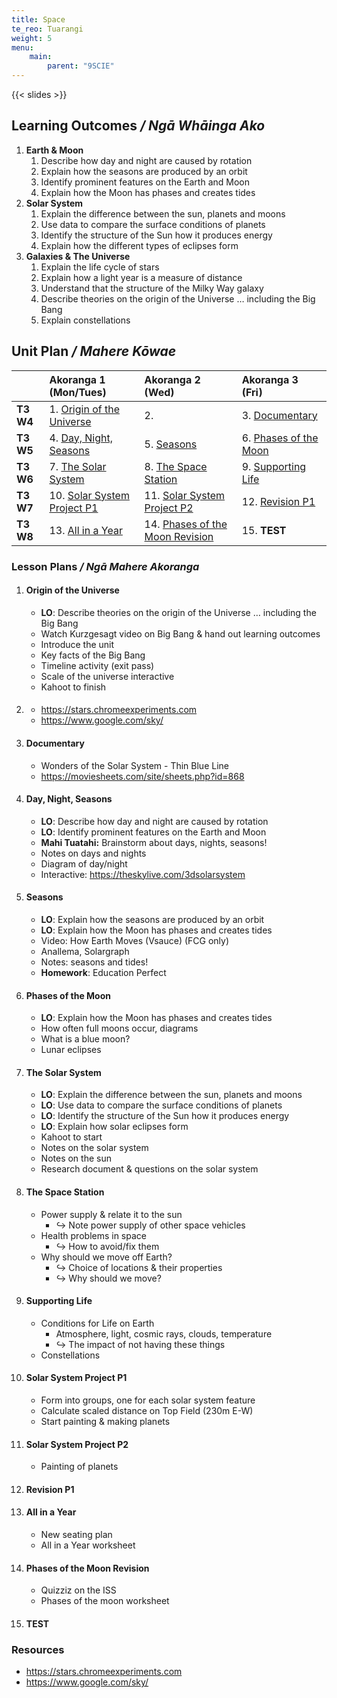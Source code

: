 ```yaml
---
title: Space
te_reo: Tuarangi
weight: 5
menu:
    main:
        parent: "9SCIE"
---
```


{{< slides >}}

## Learning Outcomes _/ Ngā Whāinga Ako_ 

1. __Earth & Moon__
    1. Describe how day and night are caused by rotation
    2. Explain how the seasons are produced by an orbit
    3. Identify prominent features on the Earth and Moon
    4. Explain how the Moon has phases and creates tides
2. __Solar System__
    1. Explain the difference between the sun, planets and moons
    2. Use data to compare the surface conditions of planets
    3. Identify the structure of the Sun how it produces energy
    4. Explain how the different types of eclipses form
3. __Galaxies & The Universe__
    1. Explain the life cycle of stars 
    2. Explain how a light year is a measure of distance
    3. Understand that the structure of the Milky Way galaxy
    4. Describe theories on the origin of the Universe … including the Big Bang
    5. Explain constellations

## Unit Plan _/ Mahere Kōwae_ 

|           | Akoranga 1 (Mon/Tues)                                   | Akoranga 2 (Wed)                                                | Akoranga 3 (Fri)                             |
|:----------|:--------------------------------------------------------|:----------------------------------------------------------------|:---------------------------------------------|
| __T3 W4__ | 1. [Origin of the Universe](#origin-of-the-universe)    | 2.                                                              | 3. [Documentary](#documentary)               |
| __T3 W5__ | 4. [Day, Night, Seasons](#day-night-seasons)            | 5. [Seasons](#seasons)                                          | 6. [Phases of the Moon](#phases-of-the-moon) |
| __T3 W6__ | 7. [The Solar System](#the-solar-system)                | 8. [The Space Station](#the-space-station)                      | 9. [Supporting Life](#supporting-life)       |
| __T3 W7__ | 10. [Solar System Project P1](#solar-system-project-p1) | 11. [Solar System Project P2](#solar-system-project-p2)         | 12. [Revision P1](#revision-p1)              |
| __T3 W8__ | 13. [All in a Year](#all-in-a-year)                     | 14. [Phases of the Moon Revision](#phases-of-the-moon-revision) | 15. __TEST__                                 |

### Lesson Plans _/ Ngā Mahere Akoranga_ 

1. #### Origin of the Universe
    - __LO__: Describe theories on the origin of the Universe … including the Big Bang
    - Watch Kurzgesagt video on Big Bang & hand out learning outcomes
    - Introduce the unit
    - Key facts of the Big Bang
    - Timeline activity (exit pass)
    - Scale of the universe interactive
    - Kahoot to finish
2. #### 
    - https://stars.chromeexperiments.com
    - https://www.google.com/sky/
3. #### Documentary
    - Wonders of the Solar System - Thin Blue Line
    - https://moviesheets.com/site/sheets.php?id=868
4. #### Day, Night, Seasons
    - __LO__: Describe how day and night are caused by rotation
    - __LO__: Identify prominent features on the Earth and Moon
    - __Mahi Tuatahi:__ Brainstorm about days, nights, seasons!
    - Notes on days and nights
    - Diagram of day/night
    - Interactive: https://theskylive.com/3dsolarsystem
5. #### Seasons
    - __LO__: Explain how the seasons are produced by an orbit
    - __LO__: Explain how the Moon has phases and creates tides
    - Video: How Earth Moves (Vsauce) (FCG only)
    - Anallema, Solargraph
    - Notes: seasons and tides!
    - __Homework__: Education Perfect
6. #### Phases of the Moon
    - __LO__: Explain how the Moon has phases and creates tides
    - How often full moons occur, diagrams
    - What is a blue moon?
    - Lunar eclipses
7. #### The Solar System
    - __LO__: Explain the difference between the sun, planets and moons
    - __LO__: Use data to compare the surface conditions of planets
    - __LO__: Identify the structure of the Sun how it produces energy
    - __LO__: Explain how solar eclipses form
    - Kahoot to start
    - Notes on the solar system
    - Notes on the sun
    - Research document & questions on the solar system
8. #### The Space Station
    - Power supply & relate it to the sun
        - ↪️ Note power supply of other space vehicles
    - Health problems in space
        - ↪️ How to avoid/fix them
    - Why should we move off Earth?
        - ↪️ Choice of locations & their properties
        - ↪️ Why should we move?
9. #### Supporting Life
    - Conditions for Life on Earth
        - Atmosphere, light, cosmic rays, clouds, temperature
        - ↪️ The impact of not having these things
    - Constellations
10. #### Solar System Project P1
    - Form into groups, one for each solar system feature
    - Calculate scaled distance on Top Field (230m E-W)
    - Start painting & making planets
11. #### Solar System Project P2
    - Painting of planets
12. #### Revision P1
13. #### All in a Year
    - New seating plan
    - All in a Year worksheet
14. #### Phases of the Moon Revision
    - Quizziz on the ISS
    - Phases of the moon worksheet
15. #### __TEST__ 

### Resources

- https://stars.chromeexperiments.com
- https://www.google.com/sky/
